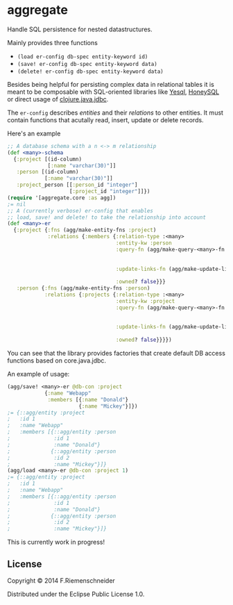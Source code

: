 # aggregate

Handle SQL persistence for nested datastructures.

Mainly provides three functions

* `(load er-config db-spec entity-keyword id)`
* `(save! er-config db-spec entity-keyword data)`
* `(delete! er-config db-spec entity-keyword data)`

Besides being helpful for persisting complex data in relational tables
it is meant to be composable with SQL-oriented libraries like
[Yesql](https://github.com/krisajenkins/yesql),
[HoneySQL](https://github.com/jkk/honeysql) or direct usage of
[clojure.java.jdbc](https://github.com/clojure/java.jdbc).

The `er-config` describes *entities* and their *relations* to other entities.
It must contain functions that acutally read, insert, update or delete records.

Here's an example
```clojure
;; A database schema with a n <-> m relationship
(def <many>-schema
  {:project [(id-column)
             [:name "varchar(30)"]]
   :person [(id-column)
            [:name "varchar(30)"]]
   :project_person [[:person_id "integer"]
                    [:project_id "integer"]]})
(require '[aggregate.core :as agg])
;= nil
;; A (currently verbose) er-config that enables
;; load, save! and delete! to take the relationship into account
(def <many>-er
  {:project {:fns (agg/make-entity-fns :project)
             :relations {:members {:relation-type :<many>
                                   :entity-kw :person
                                   :query-fn (agg/make-query-<many>-fn :person
                                                                       :project_person
                                                                       :person_id :project_id)
                                   :update-links-fn (agg/make-update-links-fn :project_person
                                                                              :project_id :person_id)
                                   :owned? false}}}
   :person {:fns (agg/make-entity-fns :person)
            :relations {:projects {:relation-type :<many>
                                   :entity-kw :project
                                   :query-fn (agg/make-query-<many>-fn :project
                                                                       :project_person
                                                                       :project_id :person_id)
                                   :update-links-fn (agg/make-update-links-fn :project_person
                                                                              :person_id :project_id)
                                   :owned? false}}}})
```

You can see that the library provides factories that create default DB
access functions based on core.java.jdbc.

An example of usage:
```clojure
(agg/save! <many>-er @db-con :project
            {:name "Webapp"
             :members [{:name "Donald"}
                       {:name "Mickey"}]})
;= {::agg/entity :project
;   :id 1
;   :name "Webapp"
;   :members [{::agg/entity :person
;              :id 1
;              :name "Donald"}
;             {::agg/entity :person
;              :id 2
;              :name "Mickey"}]}
(agg/load <many>-er @db-con :project 1)
;= {::agg/entity :project
;   :id 1
;   :name "Webapp"
;   :members [{::agg/entity :person
;              :id 1
;              :name "Donald"}
;             {::agg/entity :person
;              :id 2
;              :name "Mickey"}]}
```

This is currently work in progress!



## License

Copyright © 2014 F.Riemenschneider

Distributed under the Eclipse Public License 1.0.

